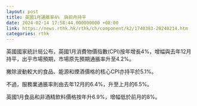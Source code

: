 ```yaml
---
layout: post
title: 英國1月通脹率4%　與前月持平
date: 2024-02-14 17:58:44.000000000 +08:00
link: https://news.rthk.hk/rthk/ch/component/k2/1740383-20240214.htm
categories: rthk
---
```


英國國家統計局公布，英國1月消費物價指數(CPI)按年增長4%，增幅與去年12月持平，出乎市場預期，市場原先預期通脹率升至4.2%。

撇除波動較大的食品、能源和煙酒價格的核心CPI亦持平於5.1%。

不過，服務業通脹率則由去年12月的6.4%，升至上月的6.5%。

英國1月食品和非酒精飲料價格按年升6.9%，增幅低於前月的8%。
